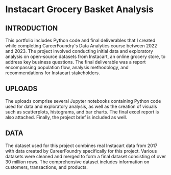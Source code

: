 # Instacart Grocery Basket Analysis

## INTRODUCTION
This portfolio includes Python code and final deliverables that I created while completing CareerFoundry's Data Analytics course between 2022 and 2023. The project involved conducting initial data and exploratory analysis on open-source datasets from Instacart, an online grocery store, to address key business questions. The final deliverable was a report encompassing population flow, analysis methodology, and recommendations for Instacart stakeholders.

## UPLOADS
The uploads comprise several Jupyter notebooks containing Python code used for data and exploratory analysis, as well as the creation of visuals such as scatterplots, histograms, and bar charts. The final excel report is also attached. Finally, the project brief is included as well.

## DATA
The dataset used for this project combines real Instacart data from 2017 with data created by CareerFoundry specifically for this project. Various datasets were cleaned and merged to form a final dataset consisting of over 30 million rows. The comprehensive dataset includes information on customers, transactions, and products.
